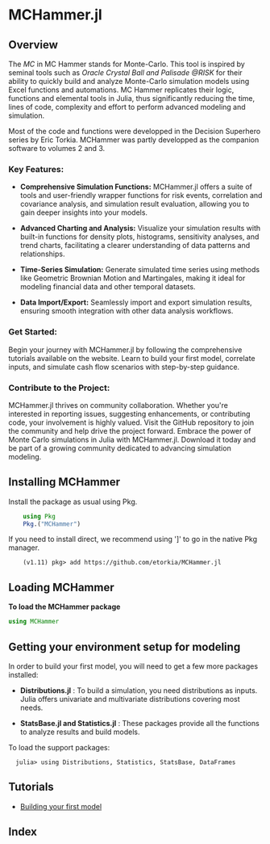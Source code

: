 #  MCHammer.jl

## Overview

The *MC* in MC Hammer stands for Monte-Carlo. This tool is inspired by seminal tools such as *Oracle Crystal Ball and Palisade @RISK* for their ability to quickly build and analyze Monte-Carlo simulation models using Excel functions and automations. MC Hammer replicates their logic, functions and elemental tools in Julia, thus significantly reducing the time, lines of code, complexity and effort to perform advanced modeling and simulation.

Most of the code and functions were developped in the Decision Superhero series by Eric Torkia. MCHammer was partly developped as the companion software to volumes 2 and 3. 

### Key Features:

- **Comprehensive Simulation Functions:** MCHammer.jl offers a suite of tools and user-friendly wrapper functions for risk events, correlation and covariance analysis, and simulation result evaluation, allowing you to gain deeper insights into your models. 

- **Advanced Charting and Analysis:** Visualize your simulation results with built-in functions for density plots, histograms, sensitivity analyses, and trend charts, facilitating a clearer understanding of data patterns and relationships. 

- **Time-Series Simulation:** Generate simulated time series using methods like Geometric Brownian Motion and Martingales, making it ideal for modeling financial data and other temporal datasets. 

- **Data Import/Export:** Seamlessly import and export simulation results, ensuring smooth integration with other data analysis workflows. 

### Get Started:

Begin your journey with MCHammer.jl by following the comprehensive tutorials available on the website. Learn to build your first model, correlate inputs, and simulate cash flow scenarios with step-by-step guidance.

### Contribute to the Project:

MCHammer.jl thrives on community collaboration. Whether you're interested in reporting issues, suggesting enhancements, or contributing code, your involvement is highly valued. Visit the GitHub repository to join the community and help drive the project forward. Embrace the power of Monte Carlo simulations in Julia with MCHammer.jl. Download it today and be part of a growing community dedicated to advancing simulation modeling. 

## Installing MCHammer

 Install the package as usual using Pkg.

```julia
    using Pkg
    Pkg.("MCHammer")
```

If you need to install direct, we recommend using ']' to go in the native Pkg manager.

```
    (v1.11) pkg> add https://github.com/etorkia/MCHammer.jl
```

## Loading MCHammer

**To load the MCHammer package**

```julia
using MCHammer
```


## Getting your environment setup for modeling

In order to build your first model, you will need to get a few more packages installed:
* **Distributions.jl** : To build a simulation, you need distributions as inputs. Julia offers univariate and multivariate distributions covering most needs.

* **StatsBase.jl and Statistics.jl** : These packages provide all the functions to analyze results and build models.

To load the support packages:

      julia> using Distributions, Statistics, StatsBase, DataFrames


## Tutorials

* [Building your first model](@ref)


## Index

```@index
```

